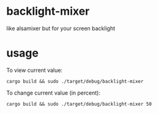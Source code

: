 # backlight-mixer

like alsamixer but for your screen backlight

# usage

To view current value:

`cargo build && sudo ./target/debug/backlight-mixer`

To change current value (in percent):

`cargo build && sudo ./target/debug/backlight-mixer 50`
